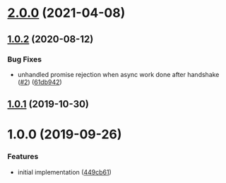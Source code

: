 # [2.0.0](https://github.com/jacobheun/it-handshake/compare/v1.0.2...v2.0.0) (2021-04-08)



<a name="1.0.2"></a>
## [1.0.2](https://github.com/jacobheun/it-handshake/compare/v1.0.1...v1.0.2) (2020-08-12)


### Bug Fixes

* unhandled promise rejection when async work done after handshake ([#2](https://github.com/jacobheun/it-handshake/issues/2)) ([61db942](https://github.com/jacobheun/it-handshake/commit/61db942))



<a name="1.0.1"></a>
## [1.0.1](https://github.com/jacobheun/it-handshake/compare/v1.0.0...v1.0.1) (2019-10-30)



<a name="1.0.0"></a>
# 1.0.0 (2019-09-26)


### Features

* initial implementation ([449cb61](https://github.com/jacobheun/it-handshake/commit/449cb61))



